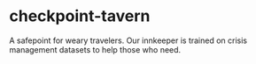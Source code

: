 # checkpoint-tavern
 A safepoint for weary travelers. Our innkeeper is trained on crisis management datasets to help those who need. 
